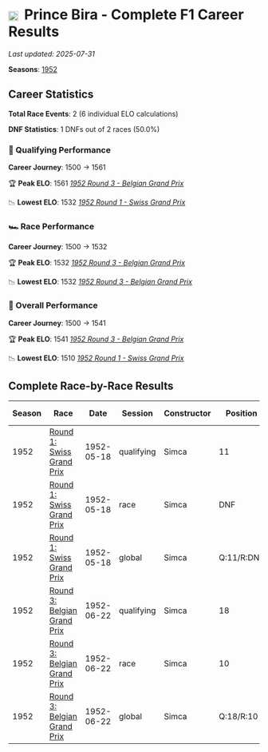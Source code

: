 # <img src="https://upload.wikimedia.org/wikipedia/commons/a/a9/Flag_of_Thailand.svg" alt="Thailand" width="20" height="auto" style="vertical-align: middle; margin-right: 5px;" onerror="this.outerHTML='🇹🇭'; this.style.marginRight='5px';"/> Prince Bira - Complete F1 Career Results

*Last updated: 2025-07-31*

**Seasons**: [1952](../seasons/1952-season-report)

## Career Statistics

**Total Race Events**: 2 (6 individual ELO calculations)

**DNF Statistics**: 1 DNFs out of 2 races (50.0%)

### 🏁 Qualifying Performance
**Career Journey**: 1500 → 1561

🏆 **Peak ELO**: 1561
   *[1952 Round 3 - Belgian Grand Prix](../seasons/1952-season-report#round-3-belgian-grand-prix)*

📉 **Lowest ELO**: 1532
   *[1952 Round 1 - Swiss Grand Prix](../seasons/1952-season-report#round-1-swiss-grand-prix)*

### 🏎️ Race Performance
**Career Journey**: 1500 → 1532

🏆 **Peak ELO**: 1532
   *[1952 Round 3 - Belgian Grand Prix](../seasons/1952-season-report#round-3-belgian-grand-prix)*

📉 **Lowest ELO**: 1532
   *[1952 Round 3 - Belgian Grand Prix](../seasons/1952-season-report#round-3-belgian-grand-prix)*

### 🌟 Overall Performance
**Career Journey**: 1500 → 1541

🏆 **Peak ELO**: 1541
   *[1952 Round 3 - Belgian Grand Prix](../seasons/1952-season-report#round-3-belgian-grand-prix)*

📉 **Lowest ELO**: 1510
   *[1952 Round 1 - Swiss Grand Prix](../seasons/1952-season-report#round-1-swiss-grand-prix)*


## Complete Race-by-Race Results

| Season | Race | Date | Session | Constructor | Position | Starting ELO | ELO Change | Final ELO | Teammate |
|--------|------|------|---------|-------------|----------|--------------|------------|-----------|----------|
| 1952 | [Round 1: Swiss Grand Prix](../seasons/1952-season-report#round-1-swiss-grand-prix) | 1952-05-18 | qualifying | Simca | 11 | 1500 | +32 | 1532 | [<img src="https://upload.wikimedia.org/wikipedia/commons/f/f3/Flag_of_Switzerland.svg" alt="Switzerland" width="20" height="auto" style="vertical-align: middle; margin-right: 5px;" onerror="this.outerHTML='🇨🇭'; this.style.marginRight='5px';"/> Max de Terra](max-de-terra) |
| 1952 | [Round 1: Swiss Grand Prix](../seasons/1952-season-report#round-1-swiss-grand-prix) | 1952-05-18 | race | Simca | DNF | 1500 | N/A | 1500 | [<img src="https://upload.wikimedia.org/wikipedia/commons/f/f3/Flag_of_Switzerland.svg" alt="Switzerland" width="20" height="auto" style="vertical-align: middle; margin-right: 5px;" onerror="this.outerHTML='🇨🇭'; this.style.marginRight='5px';"/> Max de Terra](max-de-terra) |
| 1952 | [Round 1: Swiss Grand Prix](../seasons/1952-season-report#round-1-swiss-grand-prix) | 1952-05-18 | global | Simca | Q:11/R:DNF | 1500 | +10 | 1510 | [<img src="https://upload.wikimedia.org/wikipedia/commons/f/f3/Flag_of_Switzerland.svg" alt="Switzerland" width="20" height="auto" style="vertical-align: middle; margin-right: 5px;" onerror="this.outerHTML='🇨🇭'; this.style.marginRight='5px';"/> Max de Terra](max-de-terra) |
| 1952 | [Round 3: Belgian Grand Prix](../seasons/1952-season-report#round-3-belgian-grand-prix) | 1952-06-22 | qualifying | Simca | 18 | 1532 | +29 | 1561 | [<img src="https://upload.wikimedia.org/wikipedia/commons/a/a4/Flag_of_the_United_States.svg" alt="United States" width="20" height="auto" style="vertical-align: middle; margin-right: 5px;" onerror="this.outerHTML='🇺🇸'; this.style.marginRight='5px';"/> Robert O'Brien](robert-obrien) |
| 1952 | [Round 3: Belgian Grand Prix](../seasons/1952-season-report#round-3-belgian-grand-prix) | 1952-06-22 | race | Simca | 10 | 1500 | +32 | 1532 | [<img src="https://upload.wikimedia.org/wikipedia/commons/a/a4/Flag_of_the_United_States.svg" alt="United States" width="20" height="auto" style="vertical-align: middle; margin-right: 5px;" onerror="this.outerHTML='🇺🇸'; this.style.marginRight='5px';"/> Robert O'Brien](robert-obrien) |
| 1952 | [Round 3: Belgian Grand Prix](../seasons/1952-season-report#round-3-belgian-grand-prix) | 1952-06-22 | global | Simca | Q:18/R:10 | 1510 | +31 | 1541 | [<img src="https://upload.wikimedia.org/wikipedia/commons/a/a4/Flag_of_the_United_States.svg" alt="United States" width="20" height="auto" style="vertical-align: middle; margin-right: 5px;" onerror="this.outerHTML='🇺🇸'; this.style.marginRight='5px';"/> Robert O'Brien](robert-obrien) |
